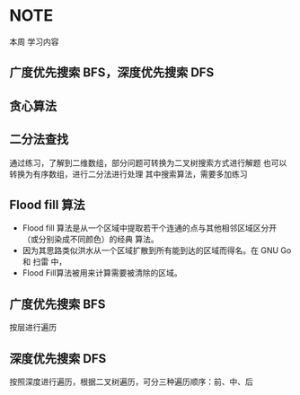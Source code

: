 # NOTE

本周 学习内容 

## 广度优先搜索 BFS，深度优先搜索 DFS
## 贪心算法
## 二分法查找

通过练习，了解到二维数组，部分问题可转换为二叉树搜索方式进行解题
也可以转换为有序数组，进行二分法进行处理
其中搜索算法，需要多加练习


## Flood fill 算法
- Flood fill 算法是从一个区域中提取若干个连通的点与其他相邻区域区分开（或分别染成不同颜色）的经典 算法。
- 因为其思路类似洪水从一个区域扩散到所有能到达的区域而得名。在 GNU Go 和 扫雷 中，
- Flood Fill算法被用来计算需要被清除的区域。

## 广度优先搜索 BFS
按层进行遍历

## 深度优先搜索 DFS
按照深度进行遍历，根据二叉树遍历，可分三种遍历顺序：前、中、后




  

